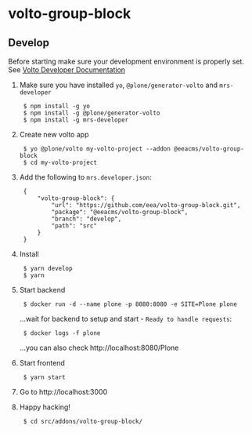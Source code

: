 # volto-group-block

## Develop

Before starting make sure your development environment is properly set. See [Volto Developer Documentation](https://docs.voltocms.com/getting-started/install/)

1. Make sure you have installed `yo`, `@plone/generator-volto` and `mrs-developer`

        $ npm install -g yo
        $ npm install -g @plone/generator-volto
        $ npm install -g mrs-developer

1. Create new volto app

        $ yo @plone/volto my-volto-project --addon @eeacms/volto-group-block
        $ cd my-volto-project

1. Add the following to `mrs.developer.json`:

        {
            "volto-group-block": {
                "url": "https://github.com/eea/volto-group-block.git",
                "package": "@eeacms/volto-group-block",
                "branch": "develop",
                "path": "src"
            }
        }

1. Install

        $ yarn develop
        $ yarn

1. Start backend

        $ docker run -d --name plone -p 8080:8080 -e SITE=Plone plone

    ...wait for backend to setup and start - `Ready to handle requests`:

        $ docker logs -f plone

    ...you can also check http://localhost:8080/Plone

1. Start frontend

        $ yarn start

1. Go to http://localhost:3000

1. Happy hacking!

        $ cd src/addons/volto-group-block/